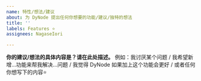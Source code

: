 ```yaml
---
name: 特性/想法/建议
about: 为 DyNode 提出任何你想要的功能/建议/独特的想法
title: ''
labels: Features ⭐
assignees: NagaseIori

---
```


**你的建议/想法的具体内容是？请在此处描述。**
例如：我讨厌某个问题 / 我希望新增...功能来帮我解决...问题 / 我觉得 DyNode 如果加上这个功能会更好 / 或者任何你想写下的内容⭐

